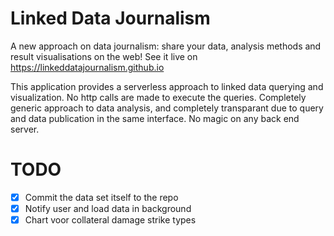 # Linked Data Journalism
A new approach on data journalism: share your data, analysis methods and result visualisations on the web!
See it live on https://linkeddatajournalism.github.io

This application provides a serverless approach to linked data querying and visualization. No http calls are made to execute the queries. Completely generic approach to data analysis, and completely transparant due to query and data publication in the same interface. No magic on any back end server.
 
# TODO
- [X] Commit the data set itself to the repo
- [X] Notify user and load data in background
- [X] Chart voor collateral damage strike types
